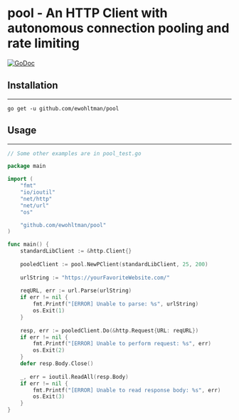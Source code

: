 # pool - An HTTP Client with autonomous connection pooling and rate limiting
[![GoDoc](https://godoc.org/github.com/ewohltman/pool?status.svg)](https://godoc.org/github.com/ewohltman/pool)

## Installation

- - -

`go get -u github.com/ewohltman/pool`

## Usage

- - -

```go
// Some other examples are in pool_test.go

package main

import (
	"fmt"
	"io/ioutil"
	"net/http"
	"net/url"
	"os"

	"github.com/ewohltman/pool"
)

func main() {
    standardLibClient := &http.Client{}
    
    pooledClient := pool.NewPClient(standardLibClient, 25, 200)
    
    urlString := "https://yourFavoriteWebsite.com/"
    
    reqURL, err := url.Parse(urlString)
    if err != nil {
        fmt.Printf("[ERROR] Unable to parse: %s", urlString)
        os.Exit(1)
    }
    
    resp, err := pooledClient.Do(&http.Request{URL: reqURL})
    if err != nil {
        fmt.Printf("[ERROR] Unable to perform request: %s", err)
        os.Exit(2)
    }
    defer resp.Body.Close()
    
    _, err = ioutil.ReadAll(resp.Body)
    if err != nil {
        fmt.Printf("[ERROR] Unable to read response body: %s", err)
        os.Exit(3)
    }
}

```
